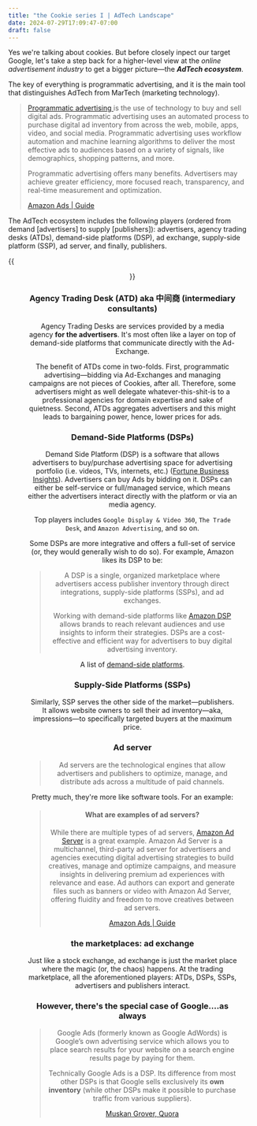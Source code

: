 ```yaml
---
title: "the Cookie series I | AdTech Landscape"
date: 2024-07-29T17:09:47-07:00
draft: false
---
```


Yes we're talking about cookies. But before closely inpect our target Google, let's take a step back for a higher-level view at the *online advertisement industry* to get a bigger picture—the ***AdTech ecosystem***.

The key of everything is programmatic advertising, and it is the main tool that distinguishes AdTech from MarTech (marketing technology).

> [Programmatic advertising](https://advertising.amazon.com/blog/programmatic-advertising/?ref_=a20m_us_gd_wia_blg_prgadv)[ ](https://advertising.amazon.com/blog/programmatic-advertising/?ref_=a20m_us_gd_wia_blg_adtc)is the use of technology to buy and sell digital ads. Programmatic advertising uses an automated process to purchase digital ad inventory from across the web, mobile, apps, video, and social media. Programmatic advertising uses workflow automation and machine learning algorithms to deliver the most effective ads to audiences based on a variety of signals, like demographics, shopping patterns, and more.
>
> Programmatic advertising offers many benefits. Advertisers may achieve greater efficiency, more focused reach, transparency, and real-time measurement and optimization.
>
> [Amazon Ads | Guide](https://advertising.amazon.com/library/guides/what-is-adtech#:~:text=Advertising%20technology%2C%20also%20known%20as,to%20manage%20integrated%20campaigns%20effectively.)

The AdTech ecosystem includes the following players (ordered from demand [advertisers] to supply [publishers]): advertisers, agency trading desks (ATDs), demand-side platforms (DSP), ad exchange, supply-side platform (SSP), ad server, and finally, publishers.

{{<figure align="center" src="/google_ad_gossip/adtech_landscape.jpeg" caption="landscape of the AdTech industry. source: amazon Guide | [What is adtech and why is it important?](https://advertising.amazon.com/library/guides/what-is-adtech#:~:text=Advertising%20technology%2C%20also%20known%20as,to%20manage%20integrated%20campaigns%20effectively.) Btw, Ad Networks are more premium and exclusive (e.g. Yahoo! Publisher Network, Bing Ads). See a comparison [here](https://www.spiceworks.com/marketing/programmatic-advertising/articles/ad-network-vs-ad-exchange-key-differences-and-similarities/).">}}

### Agency Trading Desk (ATD) aka 中间商 (intermediary consultants)

Agency Trading Desks are services provided by a media agency **for the advertisers**. It's most often like a layer on top of demand-side platforms that communicate directly with the Ad-Exchange.

The benefit of ATDs come in two-folds. First, programmatic advertising—bidding via Ad-Exchanges and managing campaigns are not pieces of Cookies, after all. Therefore, some advertisers might as well delegate whatever-this-shit-is to a professional agencies for domain expertise and sake of quietness. Second, ATDs aggregates advertisers and this might leads to bargaining power, hence, lower prices for ads.

### Demand-Side Platforms (DSPs)

Demand Side Platform (DSP) is a software that allows advertisers to buy/purchase advertising space for advertising portfolio (i.e. videos, TVs, internets, etc.) ([Fortune Business Insights](https://www.fortunebusinessinsights.com/demand-side-platform-dsp-market-104793)). Advertisers can buy Ads by bidding on it. DSPs can either be self-service or full/managed service, which means either the advertisers interact directly with the platform or via an media agency.

Top players includes `Google Display & Video 360`, `The Trade Desk`, and `Amazon Advertising`, and so on.

Some DSPs are more integrative and offers a full-set of service (or, they would generally wish to do so). For example, Amazon likes its DSP to be:

> A DSP is a single, organized marketplace where advertisers access publisher inventory through direct integrations, supply-side platforms (SSPs), and ad exchanges.
>
> Working with demand-side platforms like [Amazon DSP](https://advertising.amazon.com/solutions/products/amazon-dsp?ref_=a20m_us_lbr_gd_wia_p_dsp) allows brands to reach relevant audiences and use insights to inform their strategies. DSPs are a cost-effective and efficient way for advertisers to buy digital advertising inventory.

A list of [demand-side platforms](https://setupad.com/blog/best-demand-side-platforms/).

### Supply-Side Platforms (SSPs)

Similarly, SSP serves the other side of the market—publishers. It allows website owners to sell their ad inventory—aka, impressions—to specifically targeted buyers at the maximum price.

### Ad server

> Ad servers are the technological engines that allow advertisers and publishers to optimize, manage, and distribute ads across a multitude of paid channels.

Pretty much, they're more like software tools. For an example:

> #### What are examples of ad servers?
>
> While there are multiple types of ad servers, [Amazon Ad Server](https://advertising.amazon.com/solutions/products/sizmek-ad-suite?ref_=a20m_us_lbr_gd_adsrvr_p_sas) is a great example. Amazon Ad Server is a multichannel, third-party ad server for advertisers and agencies executing digital advertising strategies to build creatives, manage and optimize campaigns, and measure insights in delivering premium ad experiences with relevance and ease. Ad authors can export and generate files such as banners or video with Amazon Ad Server, offering fluidity and freedom to move creatives between ad servers.
>
> [Amazon Ads | Guide](https://advertising.amazon.com/library/guides/what-is-adtech#:~:text=Advertising%20technology%2C%20also%20known%20as,to%20manage%20integrated%20campaigns%20effectively.)

### the marketplaces: ad exchange

Just like a stock exchange, ad exchange is just the market place where the magic (or, the chaos) happens. At the trading marketplace, all the aforementioned players: ATDs, DSPs, SSPs, advertisers and publishers interact.

### However, there's the special case of Google....as always

> Google Ads (formerly known as Google AdWords) is Google’s own advertising service which allows you to place search results for your website on a search engine results page by paying for them.
>
> Technically Google Ads is a DSP. Its difference from most other DSPs is that Google sells exclusively its **own inventory** (while other DSPs make it possible to purchase traffic from various suppliers).
>
> [Muskan Grover, Quora](https://qr.ae/p21x4j)

